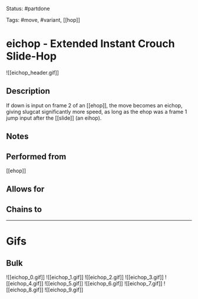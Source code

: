 Status: #partdone

Tags: #move, #variant, [[hop]]

# eichop - Extended Instant Crouch Slide-Hop
![[eichop_header.gif]]
## Description
If down is input on frame 2 of an [[ehop]], the move becomes an eichop, giving slugcat significantly more speed, as long as the ehop was a frame 1 jump input after the [[slide]] (an eihop).

## Notes


## Performed from
[[ehop]]

## Allows for


## Chains to


___
# Gifs
## Bulk
![[eichop_0.gif]]
![[eichop_1.gif]]
![[eichop_2.gif]]
![[eichop_3.gif]]
![[eichop_4.gif]]
![[eichop_5.gif]]
![[eichop_6.gif]]
![[eichop_7.gif]]
![[eichop_8.gif]]
![[eichop_9.gif]]